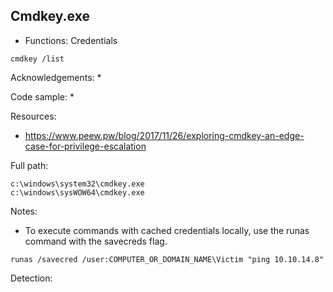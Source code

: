 ## Cmdkey.exe

* Functions: Credentials

```
cmdkey /list
```

Acknowledgements:
* 

Code sample:
* 

Resources:
* https://www.peew.pw/blog/2017/11/26/exploring-cmdkey-an-edge-case-for-privilege-escalation

Full path:
```
c:\windows\system32\cmdkey.exe
c:\windows\sysWOW64\cmdkey.exe
```

Notes:
* To execute commands with cached credentials locally, use the runas command with the savecreds flag.

```
runas /savecred /user:COMPUTER_OR_DOMAIN_NAME\Victim "ping 10.10.14.8"
```

Detection:


 

